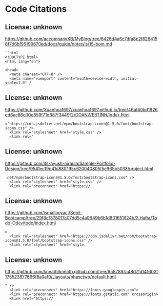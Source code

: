 # Code Citations

## License: unknown
https://github.com/accompanyXB/MyBlog/tree/8426d4a6c7dfa8e2f6264158f7d6bf95199670ed/docs/guide/notes/js/15-bom.md

```
``html
<!DOCTYPE html>
<html lang="en">

<head>
  <meta charset="UTF-8" />
  <meta name="viewport" content="width=device-width, initial-scale=1.0" /
```


## License: unknown
https://github.com/Xuanhoa1697/xuanhoa1697.github.io/tree/46af40bd1826ed6ae86c00e859f71e887f3449f2/DOANWEBTINH/index.html

```
="https://cdn.jsdelivr.net/npm/bootstrap-icons@1.5.0/font/bootstrap-icons.css" />
  <link rel="stylesheet" href="style.css" />
  <link rel="
```


## License: unknown
https://github.com/its-ayush-niraula/Sample-Portfolio-Design/tree/9541ec19d41d88ff195c620040805f5e965b5033/project.html

```
.net/npm/bootstrap-icons@1.5.0/font/bootstrap-icons.css" />
  <link rel="stylesheet" href="style.css" />
  <link rel="preconnect" href="https://
```


## License: unknown
https://github.com/ismailboyaci/Sebit-Bootcamp/tree/29f8cf378017a07dd5c4a9649b6b1d801651624b/3.Hafta/Todo-Odev/todo/index.html

```
>
  <link rel="stylesheet" href="https://cdn.jsdelivr.net/npm/bootstrap-icons@1.5.0/font/bootstrap-icons.css" />
  <link rel="stylesheet" href="style.
```


## License: unknown
https://github.com/kneath/kneath.github.com/tree/9587897a48d7fd141603f175523877696f8a0af9/_layouts/phasetwo/default.html

```
" />
  <link rel="preconnect" href="https://fonts.googleapis.com">
  <link rel="preconnect" href="https://fonts.gstatic.com" crossorigin>
  <link href="https://
```

